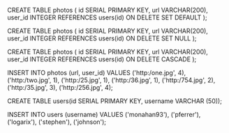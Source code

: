 CREATE TABLE photos (
id SERIAL PRIMARY KEY,
url VARCHAR(200),
user_id INTEGER REFERENCES users(id)
ON DELETE SET DEFAULT
);

CREATE TABLE photos (
id SERIAL PRIMARY KEY,
url VARCHAR(200),
user_id INTEGER REFERENCES users(id)
ON DELETE SET NULL
);

CREATE TABLE photos (
id SERIAL PRIMARY KEY,
url VARCHAR(200),
user_id INTEGER REFERENCES users(id)
ON DELETE CASCADE
);

INSERT INTO photos (url, user_id)
VALUES
('http:/one.jpg', 4),
('http:/two.jpg', 1),
('http:/25.jpg', 1),
('http:/36.jpg', 1),
('http:/754.jpg', 2),
('http:/35.jpg', 3),
('http:/256.jpg', 4);

CREATE TABLE users(id SERIAL PRIMARY KEY, username VARCHAR (50));

INSERT INTO users (username)
VALUES
('monahan93'),
('pferrer'),
('logarix'),
('stephen'),
('johnson');
